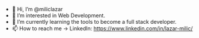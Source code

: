- 👋 Hi, I’m @miliclazar
- 👀 I’m interested in Web Development.
- 🌱 I’m currently learning the tools to become a full stack developer.
- 📫 How to reach me -> LinkedIn: https://www.linkedin.com/in/lazar-milic/
